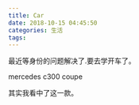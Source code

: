 ```yaml
---
title: Car
date: 2018-10-15 04:45:50
categories: 生活
tags:
---
```


最近等身份的问题解决了.要去学开车了。

mercedes c300 coupe 

其实我看中了这一款。
